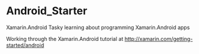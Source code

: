 Android_Starter
===============

Xamarin.Android Tasky learning about programming  Xamarin.Android apps

Working through the Xamarin.Android tutorial at http://xamarin.com/getting-started/android
